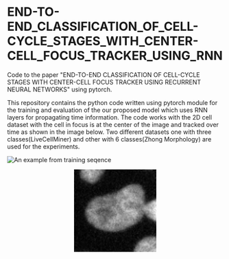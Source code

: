# END-TO-END_CLASSIFICATION_OF_CELL-CYCLE_STAGES_WITH_CENTER-CELL_FOCUS_TRACKER_USING_RNN
Code to the paper "END-TO-END CLASSIFICATION OF CELL-CYCLE STAGES WITH CENTER-CELL FOCUS TRACKER USING RECURRENT NEURAL NETWORKS" using pytorch.


This repository contains the python code written using pytorch module for the training and evaluation of the our proposed model which uses RNN layers for propagating time information. The code works with the 2D cell dataset with the cell in focus is at the center of the image and tracked over time as shown in the image below. Two different datasets one with three classes(LiveCellMiner) and other with 6 classes(Zhong Morphology) are used for the experiments.

![An example from training seqence](https://github.com/Rijo756/cell-cycle-stages-identification/blob/main/cell_sequence.gif)

<p align="center">
  <img src="cell_sequence.gif" alt="animated" />
</p>
